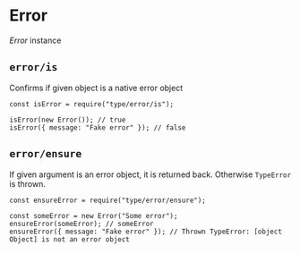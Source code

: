 Error
=====

*Error* instance

`error/is`
----------

Confirms if given object is a native error object

    const isError = require("type/error/is");

    isError(new Error()); // true
    isError({ message: "Fake error" }); // false

`error/ensure`
--------------

If given argument is an error object, it is returned back. Otherwise `TypeError` is thrown.

    const ensureError = require("type/error/ensure");

    const someError = new Error("Some error");
    ensureError(someError); // someError
    ensureError({ message: "Fake error" }); // Thrown TypeError: [object Object] is not an error object
